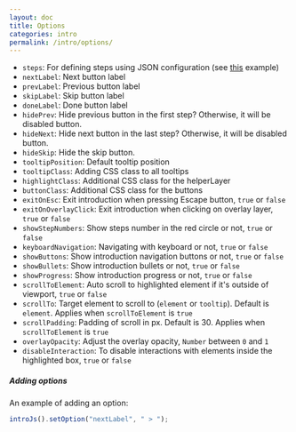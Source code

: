 ```yaml
---
layout: doc
title: Options
categories: intro
permalink: /intro/options/
---
```


 - `steps`: For defining steps using JSON configuration (see [this](https://github.com/usablica/intro.js/blob/master/example/programmatic/index.html) example)
 - `nextLabel`: Next button label
 - `prevLabel`: Previous button label
 - `skipLabel`: Skip button label
 - `doneLabel`: Done button label
 - `hidePrev`: Hide previous button in the first step? Otherwise, it will be disabled button.
 - `hideNext`: Hide next button in the last step? Otherwise, it will be disabled button.
 - `hideSkip`: Hide the skip button.
 - `tooltipPosition`: Default tooltip position
 - `tooltipClass`: Adding CSS class to all tooltips
 - `highlightClass`: Additional CSS class for the helperLayer
 - `buttonClass`: Additional CSS class for the buttons
 - `exitOnEsc`: Exit introduction when pressing Escape button, `true` or `false`
 - `exitOnOverlayClick`: Exit introduction when clicking on overlay layer, `true` or `false`
 - `showStepNumbers`: Show steps number in the red circle or not, `true` or `false`
 - `keyboardNavigation`: Navigating with keyboard or not, `true` or `false`
 - `showButtons`: Show introduction navigation buttons or not, `true` or `false`
 - `showBullets`: Show introduction bullets or not, `true` or `false`
 - `showProgress`: Show introduction progress or not, `true` or `false`
 - `scrollToElement`: Auto scroll to highlighted element if it's outside of viewport, `true` or `false`
 - `scrollTo`: Target element to scroll to (`element` or `tooltip`). Default is `element`. Applies when `scrollToElement` is `true`
 - `scrollPadding`: Padding of scroll in px. Default is 30. Applies when `scrollToElement` is `true`
 - `overlayOpacity`: Adjust the overlay opacity, `Number` between `0` and `1`
 - `disableInteraction`: To disable interactions with elements inside the highlighted box, `true` or `false`

##### Adding options

An example of adding an option:

```javascript
introJs().setOption("nextLabel", " > ");
```
